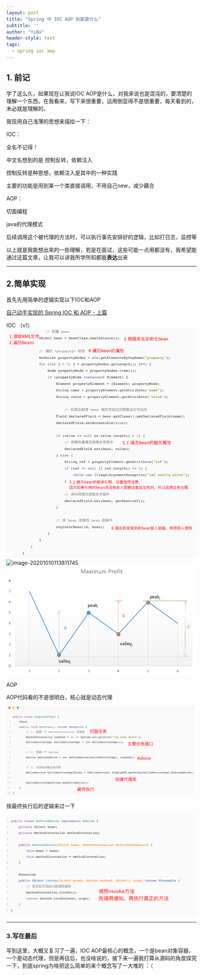 ```yaml
---
layout: post
title: "Spring 中 IOC AOP 到底是什么"
subtitle: ''
author: "YiBo"
header-style: text
tags:
  - spring ioc aop
---
```


## 1. 前记

学了这么久，如果现在让我说IOC AOP是什么，对我来说也是混沌的，要清楚的理解一个东西，在我看来，写下来很重要，运用倒显得不是很重要，每天看到的，未必就是理解的。

我现用自己浅薄的思想来描绘一下：

IOC：

全名不记得！

中文名想到的是 控制反转，依赖注入

控制反转是种思想，依赖注入是其中的一种实践

主要的功能是用到某一个类直接调用，不用自己new，减少藕合



AOP：

切面编程

java的代理模式

后续调用这个被代理的方法时，可以执行事先安排好的逻辑，比如打日志，监控等



以上就是我能想出来的一些理解，若是在面试，这些可能一点用都没有，我希望能通过这篇文章，让我可以讲我所学所知都能**表达**出来



-------------

## 2.简单实现

首先先用简单的逻辑实现以下IOC和AOP

[自己动手实现的 Spring IOC 和 AOP - 上篇](/http://www.tianxiaobo.com/2018/01/18/%E8%87%AA%E5%B7%B1%E5%8A%A8%E6%89%8B%E5%AE%9E%E7%8E%B0%E7%9A%84-Spring-IOC-%E5%92%8C-AOP-%E4%B8%8A%E7%AF%87/)

IOC  （v1）
![image-20201010113811745](image-20201010113811745.png)
![image-20201010113811745](../image-20201010113811745.png)
![](/img/in-post/2020-04/122_maxprofit_1.PNG)





AOP

AOP代码看的不是很明白，核心就是动态代理

![image-20201010115944959](image-20201010115944959.png)

按最终执行后的逻辑来过一下

![image-20201010120253398](image-20201010120253398.png)



---------

### 3.写在最后

写到这里，大概又复习了一遍，IOC AOP最核心的概念，一个是bean对象容器，一个是动态代理，但是再往后，也没啥说的，接下来一遍我打算从源码的角度探究一下，到底spring为啥把这么简单的来个概念写了一大堆的 ：（

